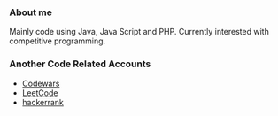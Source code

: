 ### About me
Mainly code using Java, Java Script and PHP. Currently interested with competitive programming.

### Another Code Related Accounts
- [Codewars](https://www.codewars.com/users/panteraa)
- [LeetCode](https://leetcode.com/panteraa/)
- [hackerrank](https://www.hackerrank.com/bagoespantera)
